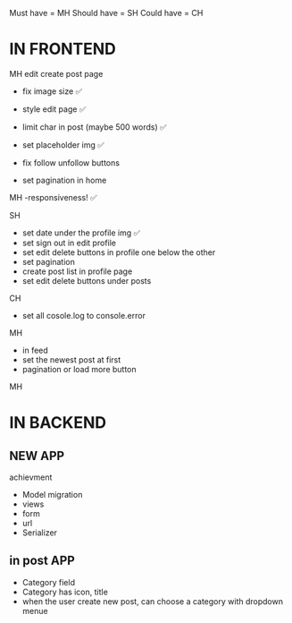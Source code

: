 
Must have = MH   Should have = SH    Could have = CH 
# IN FRONTEND 
MH
edit create post page 
- fix image size ✅
- style edit page ✅
- limit char in post (maybe 500 words) ✅
- set placeholder img ✅

- fix follow unfollow buttons
- set pagination in home

MH
-responsiveness! ✅

SH
- set date under the profile img ✅
- set sign out in edit profile
- set edit delete buttons in profile one below the other
- set pagination 
- create post list in profile page 
- set edit delete buttons under posts

CH
- set all cosole.log to console.error

MH
- in feed 
- set the newest post at first
- pagination or load more button

MH
# IN BACKEND 
## NEW APP 
 achievment
- Model
migration 
- views
- form
- url
- Serializer


## in post APP
- Category field
- Category has icon, title 
- when the user create new post, can choose a category with dropdown menue 
